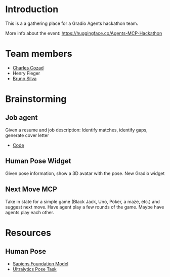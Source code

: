 # Introduction
This is a a gathering place for a Gradio Agents hackathon team.

More info about the event: https://huggingface.co/Agents-MCP-Hackathon

# Team members

- [Charles Cozad](https://github.com/ccozad)
- Henry Fieger 
- [Bruno Silva](https://github.com/brunosilvadev)

# Brainstorming

## Job agent
Given a resume and job description: Identify matches, identify gaps, generate cover letter

 - [Code](/job-agent/)

## Human Pose Widget
Given pose information, show a 3D avatar with the pose. New Gradio widget

## Next Move MCP
Take in state for a simple game (Black Jack, Uno, Poker, a maze, etc.) and suggest next move. Have agent play a few rounds of the game. Maybe have agents play each other.

# Resources

## Human Pose
 - [Sapiens Foundation Model](https://www.meta.com/emerging-tech/codec-avatars/sapiens/)
 - [Ultralytics Pose Task](https://docs.ultralytics.com/tasks/pose/)
